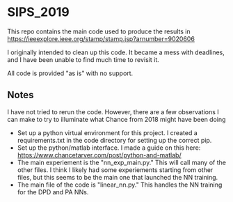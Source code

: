 # SIPS_2019
This repo contains the main code used to produce the results in https://ieeexplore.ieee.org/stamp/stamp.jsp?arnumber=9020606

I originally intended to clean up this code. It became a mess with deadlines, and I have been unable to find much time to revisit it.

All code is provided "as is" with no support.

## Notes
I have not tried to rerun the code. However, there are a few observations I can make to try to illuminate what Chance from 2018 might have been doing

* Set up a python virtual environment for this project. I created a requirements.txt in the code directory for setting up the correct pip. 
* Set up the python/matlab interface. I made a guide on this here: https://www.chancetarver.com/post/python-and-matlab/
* The main experiement is the "nn_exp_main.py." This will call many of the other files. I think I likely had some experiements starting from other files, but this seems to be the main one that launched the NN training.
* The main file of the code is "linear_nn.py." This handles the NN training for the DPD and PA NNs.


